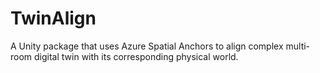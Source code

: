 # TwinAlign
A Unity package that uses Azure Spatial Anchors to align complex multi-room digital twin with its corresponding physical world.
